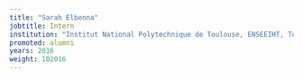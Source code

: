```yaml
---
title: "Sarah Elbenna"
jobtitle: Intern
institution: "Institut National Polytechnique de Toulouse, ENSEEIHT, Toulouse, France"
promoted: alumni
years: 2016
weight: 102016
---
```


